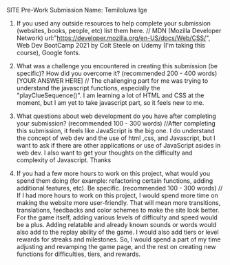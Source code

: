 SITE Pre-Work Submission
Name: Temiloluwa Ige

1. If you used any outside resources to help complete your submission (websites, books, people, etc) list them here.
   // MDN (Mozilla Developer Network) url:"https://developer.mozilla.org/en-US/docs/Web/CSS/", Web Dev BootCamp 2021 by Colt Steele on Udemy (I'm taking this course), Google fonts.

2. What was a challenge you encountered in creating this submission (be specific)? How did you overcome it? (recommended 200 - 400 words) [YOUR ANSWER HERE]
   // The challenging part for me was trying to understand the javascript functions, especially the "playClueSequence()". I am learning a lot of HTML and CSS at the moment, but I am yet to take javascript part, so it feels new to me.
   
3. What questions about web development do you have after completing your submission? (recommended 100 - 300 words)
   //After completing this submission, it feels like JavaScript is the big one. I do understand the concept of web dev and the use of html ,css, and Javascript, but I want to ask if there are other applications or use of JavaScript asides in web dev. I also want to get your thoughts on the difficulty and complexity of Javascript. Thanks 

4. If you had a few more hours to work on this project, what would you spend them doing (for example: refactoring certain functions, adding additional features, etc). Be specific. (recommended 100 - 300 words)
   // If I had more hours to work on this project, I would spend more time on making the website more user-friendly. That will mean more transitions, translations, feedbacks and color schemes to make the site look better. For the game itself, adding various levels of difficulty and speed would be a plus. Adding relatable and already known sounds or words would also add to the replay ability of the game. I would also add tiers or level rewards for streaks and milestones. So, I would spend a part of my time adjusting and revamping the game page, and the rest on creating new functions for difficulties, tiers, and rewards.
